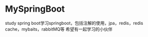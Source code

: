 # MySpringBoot
study spring boot学习springboot，包括注解的使用，jpa，redis，redis cache，mybaits，rabbitMQ等
希望有一起学习的小伙伴
